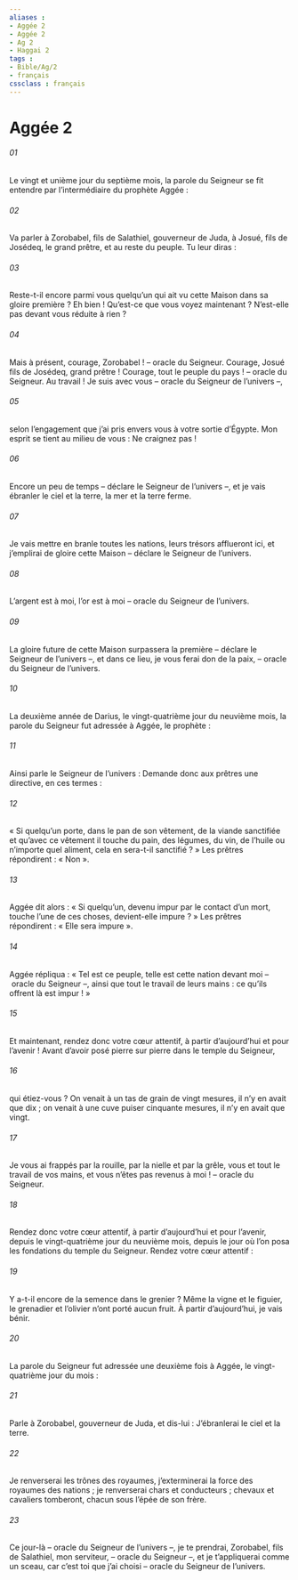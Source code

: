 ```yaml
---
aliases : 
- Aggée 2
- Aggée 2
- Ag 2
- Haggai 2
tags : 
- Bible/Ag/2
- français
cssclass : français
---
```


# Aggée 2

###### 01
Le vingt et unième jour du septième mois, la parole du Seigneur se fit entendre par l’intermédiaire du prophète Aggée :
###### 02
Va parler à Zorobabel, fils de Salathiel, gouverneur de Juda, à Josué, fils de Josédeq, le grand prêtre, et au reste du peuple. Tu leur diras :
###### 03
Reste-t-il encore parmi vous
quelqu’un qui ait vu cette Maison
dans sa gloire première ?
Eh bien ! Qu’est-ce que vous voyez maintenant ?
N’est-elle pas devant vous réduite à rien ?
###### 04
Mais à présent, courage, Zorobabel !
– oracle du Seigneur.
Courage, Josué fils de Josédeq, grand prêtre !
Courage, tout le peuple du pays !
– oracle du Seigneur.
Au travail ! Je suis avec vous
– oracle du Seigneur de l’univers –,
###### 05
selon l’engagement que j’ai pris envers vous
à votre sortie d’Égypte.
Mon esprit se tient au milieu de vous :
Ne craignez pas !
###### 06
Encore un peu de temps
– déclare le Seigneur de l’univers –,
et je vais ébranler le ciel et la terre,
la mer et la terre ferme.
###### 07
Je vais mettre en branle toutes les nations,
leurs trésors afflueront ici,
et j’emplirai de gloire cette Maison
– déclare le Seigneur de l’univers.
###### 08
L’argent est à moi, l’or est à moi
– oracle du Seigneur de l’univers.
###### 09
La gloire future de cette Maison
surpassera la première
– déclare le Seigneur de l’univers –,
et dans ce lieu, je vous ferai don de la paix,
– oracle du Seigneur de l’univers.
###### 10
La deuxième année de Darius, le vingt-quatrième jour du neuvième mois, la parole du Seigneur fut adressée à Aggée, le prophète :
###### 11
Ainsi parle le Seigneur de l’univers : Demande donc aux prêtres une directive, en ces termes :
###### 12
« Si quelqu’un porte, dans le pan de son vêtement, de la viande sanctifiée et qu’avec ce vêtement il touche du pain, des légumes, du vin, de l’huile ou n’importe quel aliment, cela en sera-t-il sanctifié ? » Les prêtres répondirent : « Non ».
###### 13
Aggée dit alors : « Si quelqu’un, devenu impur par le contact d’un mort, touche l’une de ces choses, devient-elle impure ? » Les prêtres répondirent : « Elle sera impure ».
###### 14
Aggée répliqua :
« Tel est ce peuple,
telle est cette nation devant moi
– oracle du Seigneur –,
ainsi que tout le travail de leurs mains :
ce qu’ils offrent là est impur ! »
###### 15
Et maintenant, rendez donc votre cœur attentif,
à partir d’aujourd’hui et pour l’avenir !
Avant d’avoir posé pierre sur pierre
dans le temple du Seigneur,
###### 16
qui étiez-vous ?
On venait à un tas de grain de vingt mesures,
il n’y en avait que dix ;
on venait à une cuve puiser cinquante mesures,
il n’y en avait que vingt.
###### 17
Je vous ai frappés par la rouille,
par la nielle et par la grêle,
vous et tout le travail de vos mains,
et vous n’êtes pas revenus à moi !
– oracle du Seigneur.
###### 18
Rendez donc votre cœur attentif,
à partir d’aujourd’hui et pour l’avenir,
depuis le vingt-quatrième jour du neuvième mois,
depuis le jour où l’on posa les fondations du temple du Seigneur.
Rendez votre cœur attentif :
###### 19
Y a-t-il encore de la semence dans le grenier ?
Même la vigne et le figuier,
le grenadier et l’olivier
n’ont porté aucun fruit.
À partir d’aujourd’hui, je vais bénir.
###### 20
La parole du Seigneur fut adressée une deuxième fois à Aggée, le vingt-quatrième jour du mois :
###### 21
Parle à Zorobabel, gouverneur de Juda, et dis-lui :
J’ébranlerai le ciel et la terre.
###### 22
Je renverserai les trônes des royaumes,
j’exterminerai la force des royaumes des nations ;
je renverserai chars et conducteurs ;
chevaux et cavaliers tomberont,
chacun sous l’épée de son frère.
###### 23
Ce jour-là
– oracle du Seigneur de l’univers –,
je te prendrai, Zorobabel, fils de Salathiel, mon serviteur,
– oracle du Seigneur –,
et je t’appliquerai comme un sceau,
car c’est toi que j’ai choisi
– oracle du Seigneur de l’univers.
